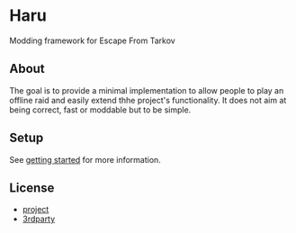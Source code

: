 # Haru

Modding framework for Escape From Tarkov

## About

The goal is to provide a minimal implementation to allow people to play an
offline raid and easily extend thhe project's functionality.
It does not aim at being correct, fast or moddable but to be simple.

## Setup

See [getting started](docs/getstarted.md) for more information.

## License

- [project](https://github.com/MerijnHendriks/Haru/blob/main/LICENSE)
- [3rdparty](https://github.com/MerijnHendriks/Haru/blob/main/Docs/licenses-thirdparty.md)
